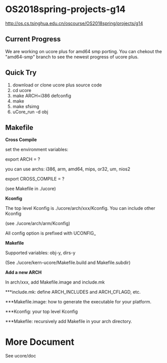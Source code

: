 # OS2018spring-projects-g14

http://os.cs.tsinghua.edu.cn/oscourse/OS2018spring/projects/g14

## Current Progress

We are working on ucore plus for amd64 smp porting.
You can chekout the "amd64-smp" branch to see the newest progress of ucore plus.

## Quick Try

1.  download or clone ucore plus source code
1.  cd ucore
1.  make ARCH=i386 defconfig
1.  make
1.  make sfsimg
1.  uCore_run -d obj

## Makefile

**Cross Compile**

set the environment variables:

export ARCH = ?

you can use archs: i386, arm, amd64, mips, or32, um, nios2

export CROSS_COMPILE = ?

(see Makefile in ./ucore)

**Kconfig**

The top level Kconfig is ./ucore/arch/xxx/Kconfig. You can include other Kconfig

(see ./ucore/arch/arm/Kconfig)

All config option is prefixed with UCONFIG\_

**Makefile**

Supported variables: obj-y, dirs-y

(See ./ucore/kern-ucore/Makefile.build and Makefile.subdir)

**Add a new ARCH**

In arch/xxx, add Makefile.image and include.mk

\*\*\*include.mk: define ARCH_INCLUDES and ARCH_CFLAGD, etc.

\*\*\*Makefile.image: how to generate the executable for your platform.

\*\*\*Kconfig: your top level Kconfig

\*\*\*Makefile: recursively add Makefile in your arch directory.

# More Document

See ucore/doc
